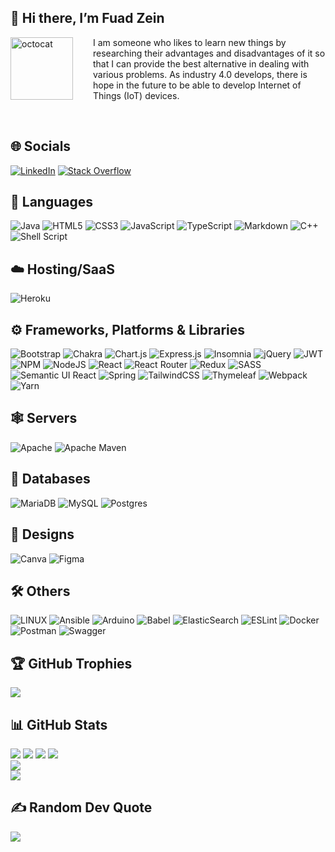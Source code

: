 ## 👋 Hi there, I’m **Fuad Zein**

<img align="left" height="100" src="https://user-images.githubusercontent.com/69384657/179312151-fdabe3af-823f-41ab-a6d4-17a72af4e9e8.png" alt="octocat" style="margin-right: 2rem;" />

I am someone who likes to learn new things by researching their advantages and disadvantages of it so that I can provide the best alternative in dealing with various problems. As industry 4.0 develops, there is hope in the future to be able to develop Internet of Things (IoT) devices.

&nbsp;

## 🌐 Socials

[![LinkedIn](https://img.shields.io/badge/LinkedIn-%230077B5.svg?logo=linkedin&logoColor=white)](https://linkedin.com/in/fuad-zein-b2a509104) [![Stack Overflow](https://img.shields.io/badge/-Stackoverflow-FE7A16?logo=stack-overflow&logoColor=white)](https://stackoverflow.com/users/18139953)

## 🎯 Languages

![Java](https://img.shields.io/badge/java-%23ED8B00.svg?style=flat&logo=java&logoColor=white)
![HTML5](https://img.shields.io/badge/html5-%23E34F26.svg?style=flat&logo=html5&logoColor=white)
![CSS3](https://img.shields.io/badge/css3-%231572B6.svg?style=flat&logo=css3&logoColor=white)
![JavaScript](https://img.shields.io/badge/javascript-%23323330.svg?style=flat&logo=javascript&logoColor=%23F7DF1E)
![TypeScript](https://img.shields.io/badge/typescript-%23007ACC.svg?style=flat&logo=typescript&logoColor=white)
![Markdown](https://img.shields.io/badge/markdown-%23000000.svg?style=flat&logo=markdown&logoColor=white)
![C++](https://img.shields.io/badge/c++-%2300599C.svg?style=flat&logo=c%2B%2B&logoColor=white)
![Shell Script](https://img.shields.io/badge/shell_script-%23121011.svg?style=flat&logo=gnu-bash&logoColor=white)

## ☁️ Hosting/SaaS

<!-- ![AWS](https://img.shields.io/badge/AWS-%23FF9900.svg?style=flat&logo=amazon-aws&logoColor=white) -->
<!-- ![Firebase](https://img.shields.io/badge/firebase-%23039BE5.svg?style=flat&logo=firebase) -->
<!-- ![Google Cloud](https://img.shields.io/badge/Google%20Cloud-%234285F4.svg?style=flat&logo=google-cloud&logoColor=white) -->

![Heroku](https://img.shields.io/badge/heroku-%23430098.svg?style=flat&logo=heroku&logoColor=white)

<!-- ![Oracle](https://img.shields.io/badge/Oracle-F80000?style=flat&logo=oracle&logoColor=white) -->
<!-- ![Netlify](https://img.shields.io/badge/netlify-%23000000.svg?style=flat&logo=netlify&logoColor=#00C7B7)  -->
<!-- ![OpenStack](https://img.shields.io/badge/Openstack-%23f01742.svg?style=flat&logo=openstack&logoColor=white) -->

## ⚙️ Frameworks, Platforms & Libraries

![Bootstrap](https://img.shields.io/badge/bootstrap-%23563D7C.svg?style=flat&logo=bootstrap&logoColor=white) ![Chakra](https://img.shields.io/badge/chakra-%234ED1C5.svg?style=flat&logo=chakraui&logoColor=white)
![Chart.js](https://img.shields.io/badge/chart.js-F5788D.svg?style=flat&logo=chart.js&logoColor=white)
![Express.js](https://img.shields.io/badge/express.js-%23404d59.svg?style=flat&logo=express&logoColor=%2361DAFB)
![Insomnia](https://img.shields.io/badge/Insomnia-black?style=flat&logo=insomnia&logoColor=5849BE)
![jQuery](https://img.shields.io/badge/jquery-%230769AD.svg?style=flat&logo=jquery&logoColor=white)
![JWT](https://img.shields.io/badge/JWT-black?style=flat&logo=JSON%20web%20tokens)
![NPM](https://img.shields.io/badge/NPM-%23000000.svg?style=flat&logo=npm&logoColor=white)
![NodeJS](https://img.shields.io/badge/node.js-6DA55F?style=flat&logo=node.js&logoColor=white)
![React](https://img.shields.io/badge/react-%2320232a.svg?style=flat&logo=react&logoColor=%2361DAFB) ![React Router](https://img.shields.io/badge/React_Router-CA4245?style=flat&logo=react-router&logoColor=white)
![Redux](https://img.shields.io/badge/redux-%23593d88.svg?style=flat&logo=redux&logoColor=white)
![SASS](https://img.shields.io/badge/SASS-hotpink.svg?style=flat&logo=SASS&logoColor=white)
![Semantic UI React](https://img.shields.io/badge/Semantic%20UI%20React-%2335BDB2.svg?style=flat&logo=SemanticUIReact&logoColor=white)
![Spring](https://img.shields.io/badge/spring-%236DB33F.svg?style=flat&logo=spring&logoColor=white)
![TailwindCSS](https://img.shields.io/badge/tailwindcss-%2338B2AC.svg?style=flat&logo=tailwind-css&logoColor=white)
![Thymeleaf](https://img.shields.io/badge/Thymeleaf-%23005C0F.svg?style=flat&logo=Thymeleaf&logoColor=white) ![Webpack](https://img.shields.io/badge/webpack-%238DD6F9.svg?style=flat&logo=webpack&logoColor=black)
![Yarn](https://img.shields.io/badge/yarn-%232C8EBB.svg?style=flat&logo=yarn&logoColor=white)

## 🕸️ Servers

![Apache](https://img.shields.io/badge/apache-%23D42029.svg?style=flat&logo=apache&logoColor=white)
![Apache Maven](https://img.shields.io/badge/Apache%20Maven-C71A36?style=flat&logo=Apache%20Maven&logoColor=white)

<!-- ![Jenkins](https://img.shields.io/badge/jenkins-%232C5263.svg?style=flat&logo=jenkins&logoColor=white) -->
<!-- ![Nginx](https://img.shields.io/badge/nginx-%23009639.svg?style=flat&logo=nginx&logoColor=white) -->

## 📅 Databases

![MariaDB](https://img.shields.io/badge/MariaDB-003545?style=flat&logo=mariadb&logoColor=white)
![MySQL](https://img.shields.io/badge/mysql-%2300f.svg?style=flat&logo=mysql&logoColor=white)
![Postgres](https://img.shields.io/badge/postgres-%23316192.svg?style=flat&logo=postgresql&logoColor=white)

## 🍧 Designs

![Canva](https://img.shields.io/badge/Canva-%2300C4CC.svg?style=flat&logo=Canva&logoColor=white)
![Figma](https://img.shields.io/badge/figma-%23F24E1E.svg?style=flat&logo=figma&logoColor=white)

## 🛠️ Others

![LINUX](https://img.shields.io/badge/Linux-FCC624?style=flat&logo=linux&logoColor=black)
![Ansible](https://img.shields.io/badge/ansible-%231A1918.svg?style=flat&logo=ansible&logoColor=white)
![Arduino](https://img.shields.io/badge/-Arduino-00979D?style=flat&logo=Arduino&logoColor=white)
![Babel](https://img.shields.io/badge/Babel-F9DC3e?style=flat&logo=babel&logoColor=black)
![ElasticSearch](https://img.shields.io/badge/-ElasticSearch-005571?style=flat&logo=elasticsearch)
![ESLint](https://img.shields.io/badge/ESLint-4B3263?style=flat&logo=eslint&logoColor=white)
![Docker](https://img.shields.io/badge/docker-%230db7ed.svg?style=flat&logo=docker&logoColor=white)
![Postman](https://img.shields.io/badge/Postman-FF6C37?style=flat&logo=postman&logoColor=white)
![Swagger](https://img.shields.io/badge/-Swagger-%23Clojure?style=flat&logo=swagger&logoColor=white)

<!-- ![Kubernetes](https://img.shields.io/badge/kubernetes-%23326ce5.svg?style=flat&logo=kubernetes&logoColor=white) ![Jira](https://img.shields.io/badge/jira-%230A0FFF.svg?style=flat&logo=jira&logoColor=white) -->

<!-- ## 📱 Mobile Dev -->

<!-- ## 📄 Code Editor & Ides -->

<!-- ## 💻 Tech Stack -->

## 🏆 GitHub Trophies

![](https://github-profile-trophy.vercel.app/?username=fuad-zein&theme=dracula&no-frame=true&no-bg=false&margin-w=4)

## 📊 GitHub Stats

![](https://github-profile-summary-cards.vercel.app/api/cards/profile-details?username=fuad-zein&theme=dracula)
![](https://github-profile-summary-cards.vercel.app/api/cards/repos-per-language?username=fuad-zein&theme=dracula)
![](https://github-profile-summary-cards.vercel.app/api/cards/most-commit-language?username=fuad-zein&theme=dracula)
![](https://github-readme-streak-stats.herokuapp.com/?user=fuad-zein&theme=dracula&hide_border=true)<br/>
![](https://github-readme-stats.vercel.app/api?username=fuad-zein&theme=dracula&hide_border=true&include_all_commits=false&count_private=false)<br/>
![](https://github-readme-stats.vercel.app/api/top-langs/?username=fuad-zein&theme=dracula&hide_border=true&include_all_commits=false&count_private=false&layout=compact)

<!-- ### 🔝 Top Contributed Repo

![](https://github-contributor-stats.vercel.app/api?username=fuad-zein&limit=5&theme=dracula&combine_all_yearly_contributions=true) -->

## ✍️ Random Dev Quote

![](https://quotes-github-readme.vercel.app/api?type=horizontal&theme=dracula)

<!-- [![](https://visitcount.itsvg.in/api?id=fuad-zein&icon=2&color=3)](https://visitcount.itsvg.in) -->

<!-- Proudly created with GPRM ( https://gprm.itsvg.in ) -->
